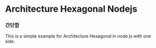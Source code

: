 # Architecture Hexagonal Nodejs
### 간단함
This is a simple example for Architecture Hexagonal in node js with one side.
